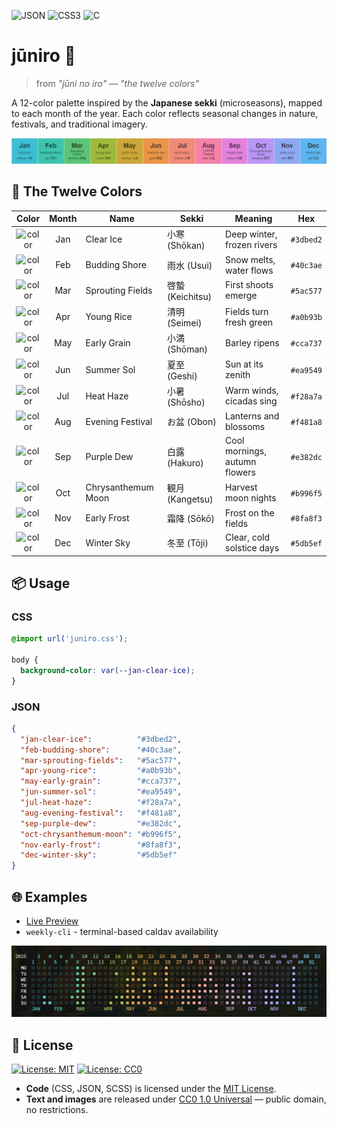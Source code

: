 ![JSON](https://img.shields.io/badge/JSON-000000?style=for-the-badge&logo=json&logoColor=white)
![CSS3](https://img.shields.io/badge/CSS3-1572B6?style=for-the-badge&logo=css3&logoColor=white)
![C](https://img.shields.io/badge/C-00599C?style=for-the-badge&logo=code&logoColor=white)

# jūniro 🍂
> from _"jūni no iro"_ — _"the twelve colors"_

A 12-color palette inspired by the **Japanese sekki** (microseasons), mapped to each month of the year. Each color reflects seasonal changes in nature, festivals, and traditional imagery.

![Preview](img/juniro-3.png)


## 📅 The Twelve Colors

|                                 Color                                  | Month | Name               | Sekki            | Meaning                       | Hex       |
| :--------------------------------------------------------------------: | :---: | ------------------ | ---------------- | ----------------------------- | --------- |
| ![color](https://img.shields.io/badge/-%20-3dbed2?style=for-the-badge) |  Jan  | Clear Ice          | 小寒 (Shōkan)    | Deep winter, frozen rivers    | `#3dbed2` |
| ![color](https://img.shields.io/badge/-%20-40c3ae?style=for-the-badge) |  Feb  | Budding Shore      | 雨水 (Usui)      | Snow melts, water flows       | `#40c3ae` |
| ![color](https://img.shields.io/badge/-%20-5ac577?style=for-the-badge) |  Mar  | Sprouting Fields   | 啓蟄 (Keichitsu) | First shoots emerge           | `#5ac577` |
| ![color](https://img.shields.io/badge/-%20-a0b93b?style=for-the-badge) |  Apr  | Young Rice         | 清明 (Seimei)    | Fields turn fresh green       | `#a0b93b` |
| ![color](https://img.shields.io/badge/-%20-cca737?style=for-the-badge) |  May  | Early Grain        | 小満 (Shōman)    | Barley ripens                 | `#cca737` |
| ![color](https://img.shields.io/badge/-%20-ea9549?style=for-the-badge) |  Jun  | Summer Sol         | 夏至 (Geshi)     | Sun at its zenith             | `#ea9549` |
| ![color](https://img.shields.io/badge/-%20-f28a7a?style=for-the-badge) |  Jul  | Heat Haze          | 小暑 (Shōsho)    | Warm winds, cicadas sing      | `#f28a7a` |
| ![color](https://img.shields.io/badge/-%20-f481a8?style=for-the-badge) |  Aug  | Evening Festival   | お盆 (Obon)      | Lanterns and blossoms         | `#f481a8` |
| ![color](https://img.shields.io/badge/-%20-e382dc?style=for-the-badge) |  Sep  | Purple Dew         | 白露 (Hakuro)    | Cool mornings, autumn flowers | `#e382dc` |
| ![color](https://img.shields.io/badge/-%20-b996f5?style=for-the-badge) |  Oct  | Chrysanthemum Moon | 観月 (Kangetsu)  | Harvest moon nights           | `#b996f5` |
| ![color](https://img.shields.io/badge/-%20-8fa8f3?style=for-the-badge) |  Nov  | Early Frost        | 霜降 (Sōkō)      | Frost on the fields           | `#8fa8f3` |
| ![color](https://img.shields.io/badge/-%20-5db5ef?style=for-the-badge) |  Dec  | Winter Sky         | 冬至 (Tōji)      | Clear, cold solstice days     | `#5db5ef` |


## 📦 Usage

### CSS
```css
@import url('juniro.css');

body {
  background-color: var(--jan-clear-ice);
}
```

### JSON
```json
{
  "jan-clear-ice":          "#3dbed2",
  "feb-budding-shore":      "#40c3ae",
  "mar-sprouting-fields":   "#5ac577",
  "apr-young-rice":         "#a0b93b",
  "may-early-grain":        "#cca737",
  "jun-summer-sol":         "#ea9549",
  "jul-heat-haze":          "#f28a7a",
  "aug-evening-festival":   "#f481a8",
  "sep-purple-dew":         "#e382dc",
  "oct-chrysanthemum-moon": "#b996f5",
  "nov-early-frost":        "#8fa8f3",
  "dec-winter-sky":         "#5db5ef"
}
```


## 🌐 Examples
- [Live Preview](https://gurki.github.io/juniro/)
- `weekly-cli` - terminal-based caldav availability

![weekly-cli](img/2025-07-24_first-caldav.png)


## 📜 License

[![License: MIT](https://img.shields.io/badge/License-MIT-yellow.svg)](https://opensource.org/licenses/MIT)
[![License: CC0](https://img.shields.io/badge/License-CC0%201.0-lightgrey.svg)](https://creativecommons.org/publicdomain/zero/1.0/)

- **Code** (CSS, JSON, SCSS) is licensed under the [MIT License](LICENSE.md#mit-license-for-code).
- **Text and images** are released under [CC0 1.0 Universal](LICENSE.md#cc0-10-universal-for-text--images) — public domain, no restrictions.